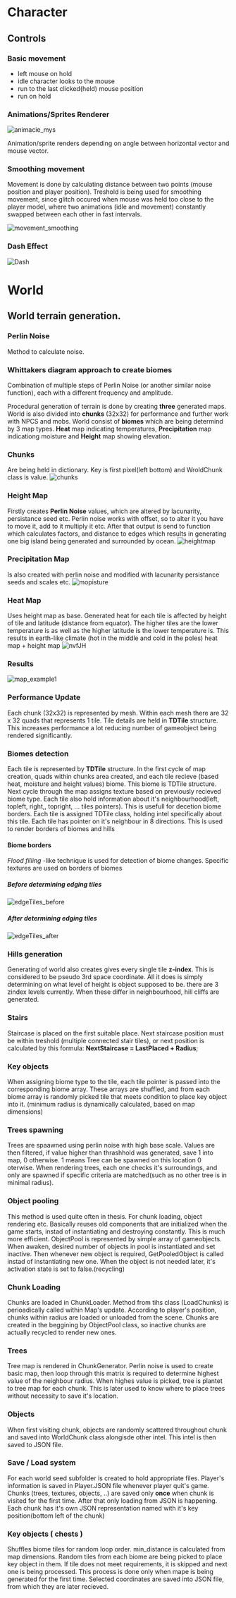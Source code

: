 # Character

## Controls

### Basic movement

- left mouse on hold
- idle character looks to the mouse
- run to the last clicked(held) mouse position
- run on hold


### Animations/Sprites Renderer

![animacie_mys](https://user-images.githubusercontent.com/72377071/128131939-9c1299e2-f0fb-4990-ba60-8d24d8816a15.jpg)

Animation/sprite renders depending on angle between horizontal vector and mouse vector.

### Smoothing movement

Movement is done by calculating distance between two points (mouse position and player position). Treshold is being used for smoothing movement, since glitch occured when mouse was held too close to the player model, where two animations (idle and movement) constantly swapped between each other in fast intervals.

![movement_smoothing](https://user-images.githubusercontent.com/72377071/128168117-be84ba22-b298-4069-a167-e24e5cc95aab.jpg)

### Dash Effect

![Dash](https://user-images.githubusercontent.com/72377071/128591123-5d39874a-7e22-419a-9192-acdcc7097bb5.jpg)

# World

## World terrain generation.

### Perlin Noise
Method to calculate noise.

### Whittakers diagram approach to create biomes
Combination of multiple steps of Perlin Noise (or another similar noise function), each with a different frequency and amplitude.

Procedural generation of terrain is done by creating **three** generated maps. World is also divided into **chunks** (32x32) for performance and further work with NPCS and mobs.
World consist of **biomes** which are being determind by 3 map types. **Heat** map indicating temperatures, **Precipitation** map indicationg moisture and **Height** map showing elevation. 

### Chunks

Are being held in dictionary. Key is first pixel(left bottom) and WroldChunk class is value.
![chunks](https://user-images.githubusercontent.com/72377071/133770797-4ebfa2f6-3db4-4a5a-9c38-1826c6fa6840.jpg)


### Height Map

Firstly creates **Perlin Noise** values, which are altered by lacunarity, persistance seed etc. Perlin noise works with offset, so to alter it you have to move it, add to it multiply it etc. After that output is send to function which calculates factors, and distance to edges which results in generating one big island being generated and surrounded by ocean.
![heightmap](https://user-images.githubusercontent.com/72377071/133771420-5605fd4f-dce8-4230-aee0-42a9855e3290.png)

### Precipitation Map

Is also created with perlin noise and modified with lacunarity persistance seeds and scales etc.
![mopisture](https://user-images.githubusercontent.com/72377071/133771458-63067ee3-cb6e-4b27-a1b2-b7730131ca97.png)

### Heat Map

Uses height map as base. Generated heat for each tile is affected by height of tile and latitude (distance from equator). The higher tiles are the lower temperature is as well as the higher latitude is the lower temperature is. This results in earth-like climate (hot in the middle and cold in the poles)
heat map + height map
![nvfJH](https://user-images.githubusercontent.com/72377071/133771960-2f351e33-13ea-4401-ae65-ff3f6dc7c727.png)

### Results

![map_example1](https://user-images.githubusercontent.com/72377071/133772021-5e0b3360-0f80-4272-8469-ccdf4ce3a8ba.jpg)

### Performance Update
Each chunk (32x32) is represented by mesh. Within each mesh there are 32 x 32 quads that represents 1 tile. Tile details are held in **TDTile** structure. This increases performance a lot reducing number of gameobject being rendered significantly. 

### Biomes detection
Each tile is represented by **TDTile** structure. In the first cycle of map creation, quads within chunks area created, and each tile recieve (based heat, moisture and height values) biome. This biome is TDTile structure. Next cycle through the map assigns texture based on previously recieved biome type. Each tile also hold information about it's neighbourhood(left, topleft, right,, topright, ... tiles pointers). This is usefull for decetion biome borders.
Each tile is assigned TDTile class, holding intel specifically about this tile. Each tile has pointer on it's neighbour in 8 directions. This is used to render borders of biomes and hills

#### Biome borders
*Flood filling* -like technique is used for detection of biome changes. Specific textures are used on borders of biomes

##### Before determining edging tiles
![edgeTiles_before](https://user-images.githubusercontent.com/72377071/135444988-3a01b13b-3b1f-4c99-b292-9f74cb0ebeb4.jpg)

##### After determining edging tiles
![edgeTiles_after](https://user-images.githubusercontent.com/72377071/135444993-62e02576-e10d-40bb-ab9c-d15d9b95d28d.jpg)

### Hills generation
Generating of world also creates gives every single tile **z-index**. This is considered to be pseudo 3rd space coordinate. All it does is simply determining on what level of height is object supposed to be. there are 3 zindex levels currently. When these differ in neighbourhood, hill cliffs are generated. 

### Stairs
Staircase is placed on the first suitable place. Next staircase position must be within treshold (multiple connected stair tiles), or next position is calculated by this formula: **NextStaircase = LastPlaced + Radius**;

### Key objects
When assigning biome type to the tile, each tile pointer is passed into the corresponding biome array. These arrays are shuffled, and from each biome array is randomly picked tile that meets condition to place key object into it. (minimum radius is dynamically calculated, based on map dimensions)

### Trees spawning
Trees are spaawned using perlin noise with high base scale. Values are then filtered, if value higher than thrashhold was generated, save 1 into map, 0 otherwise. 1 means Tree can be spawned on this location 0 oterwise. When rendering trees, each one checks it's surroundings, and only are spawned if specific criteria are matched(such as no other tree is in minimal radius).

### Object pooling
This method is used quite often in thesis. For chunk loading, object rendering etc. Basically reuses old components that are initialized when the game starts, instad of instantiating and destroying constantly. This is much more efficient. ObjectPool is represented by simple array of gameobjects. When awaken, desired number of objects in pool is instantiated and set inactive. Then whenever new object is required, GetPooledObject is called instad of instantiating new one. When the object is not needed later, it's activation state is set to false.(recycling)

### Chunk Loading
Chunks are loaded in ChunkLoader. Method from tihs class (LoadChunks) is perioadically called within Map's update. According to player's position, chunks within radius are loaded or unloaded from the scene. Chunks are created in the beggining by ObjectPool class, so inactive chunks are actually recycled to render new ones.

### Trees
Tree map is rendered in ChunkGenerator. Perlin noise is used to create basic map, then loop through this matrix is required to determine highest value of the neighbour radius. When highes value is picked, tree is plantet to tree map for each chunk. This is later used to know where to place trees without necessity to save it's location.

### Objects
When first visiting chunk, objects are randomly scattered throughout chunk and saved into WorldChunk class alongisde other intel. This intel is then saved to JSON file.

### Save / Load system
For each world seed subfolder is created to hold appropriate files. Player's information is saved in Player.JSON file whenever player quit's game. Chunks (trees, textures, objects, ..) are saved only **once** when chunk is visited for the first time. After that only loading from JSON is happening. Each chunk has it's own JSON representation named with it's key position(bottom left of the chunk)

### Key objects ( chests )

Shuffles biome tiles for random loop order. min_distance is calculated from map dimensions. Random tiles from each biome are being picked to place key object in them. If tile does not meet requirements, it is skipped and next one is being processed. This process is done only when mape is being generated for the first time. Selected coordinates are saved into JSON file, from which they are later recieved.
